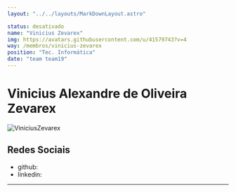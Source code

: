 ```yaml
---
layout: "../../layouts/MarkDownLayout.astro"

status: desativado
name: "Vinicius Zevarex"
img: https://avatars.githubusercontent.com/u/41579743?v=4
way: /membros/vinicius-zevarex
position: "Tec. Informática"
date: "team team19"
---
```


# Vinicius Alexandre de Oliveira Zevarex

![ViniciusZevarex](https://avatars.githubusercontent.com/u/41579743?v=4)

## Redes Sociais
- github:
- linkedin:
***